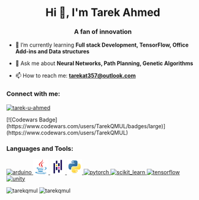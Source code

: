 <h1 align="center">Hi 👋, I'm Tarek Ahmed</h1>
<h3 align="center">A fan of innovation</h3>

- 🌱 I’m currently learning **Full stack Development, TensorFlow, Office Add-ins and Data structures**

- 💬 Ask me about **Neural Networks, Path Planning, Genetic Algorithms**

- 📫 How to reach me:  **tarekat357@outlook.com**

<h3 align="left">Connect with me:</h3>
<p align="left">
<a href="https://linkedin.com/in/tarek-u-ahmed" target="blank"><img align="center" src="https://raw.githubusercontent.com/rahuldkjain/github-profile-readme-generator/master/src/images/icons/Social/linked-in-alt.svg" alt="tarek-u-ahmed" height="30" width="40" /></a>
</p>
[![Codewars Badge](https://www.codewars.com/users/TarekQMUL/badges/large)](https://www.codewars.com/users/TarekQMUL)

<h3 align="left">Languages and Tools:</h3>
<p align="left"> <a href="https://www.arduino.cc/" target="_blank" rel="noreferrer"> <img src="https://cdn.worldvectorlogo.com/logos/arduino-1.svg" alt="arduino" width="40" height="40"/> </a> <a href="https://www.java.com" target="_blank" rel="noreferrer"> <img src="https://raw.githubusercontent.com/devicons/devicon/master/icons/java/java-original.svg" alt="java" width="40" height="40"/> </a> <a href="https://pandas.pydata.org/" target="_blank" rel="noreferrer"> <img src="https://raw.githubusercontent.com/devicons/devicon/2ae2a900d2f041da66e950e4d48052658d850630/icons/pandas/pandas-original.svg" alt="pandas" width="40" height="40"/> </a> <a href="https://www.python.org" target="_blank" rel="noreferrer"> <img src="https://raw.githubusercontent.com/devicons/devicon/master/icons/python/python-original.svg" alt="python" width="40" height="40"/> </a> <a href="https://pytorch.org/" target="_blank" rel="noreferrer"> <img src="https://www.vectorlogo.zone/logos/pytorch/pytorch-icon.svg" alt="pytorch" width="40" height="40"/> </a> <a href="https://scikit-learn.org/" target="_blank" rel="noreferrer"> <img src="https://upload.wikimedia.org/wikipedia/commons/0/05/Scikit_learn_logo_small.svg" alt="scikit_learn" width="40" height="40"/> </a> <a href="https://www.tensorflow.org" target="_blank" rel="noreferrer"> <img src="https://www.vectorlogo.zone/logos/tensorflow/tensorflow-icon.svg" alt="tensorflow" width="40" height="40"/> </a> <a href="https://unity.com/" target="_blank" rel="noreferrer"> <img src="https://www.vectorlogo.zone/logos/unity3d/unity3d-icon.svg" alt="unity" width="40" height="40"/> </a> </p>


<p align="left">
  <img src="https://github-readme-streak-stats.herokuapp.com/?user=tarekqmul" alt="tarekqmul" />
  <img src="https://github-readme-stats.vercel.app/api/top-langs?username=tarekqmul&show_icons=true&locale=en&layout=compact" alt="tarekqmul" />
</p>







